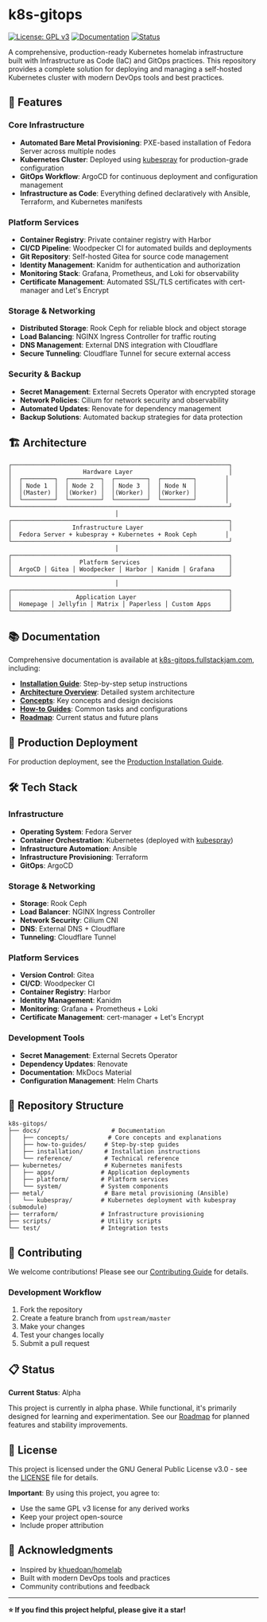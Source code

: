 # k8s-gitops

[![License: GPL v3](https://img.shields.io/badge/License-GPLv3-blue.svg)](https://www.gnu.org/licenses/gpl-3.0)
[![Documentation](https://img.shields.io/badge/docs-k8s--gitops.fullstackjam.com-green)](https://k8s-gitops.fullstackjam.com)
[![Status](https://img.shields.io/badge/status-alpha-orange)](https://github.com/fullstackjam/k8s-gitops)

A comprehensive, production-ready Kubernetes homelab infrastructure built with Infrastructure as Code (IaC) and GitOps practices. This repository provides a complete solution for deploying and managing a self-hosted Kubernetes cluster with modern DevOps tools and best practices.

## 🚀 Features

### Core Infrastructure
- **Automated Bare Metal Provisioning**: PXE-based installation of Fedora Server across multiple nodes
- **Kubernetes Cluster**: Deployed using [kubespray](https://github.com/fullstackjam/kubespray) for production-grade configuration
- **GitOps Workflow**: ArgoCD for continuous deployment and configuration management
- **Infrastructure as Code**: Everything defined declaratively with Ansible, Terraform, and Kubernetes manifests

### Platform Services
- **Container Registry**: Private container registry with Harbor
- **CI/CD Pipeline**: Woodpecker CI for automated builds and deployments
- **Git Repository**: Self-hosted Gitea for source code management
- **Identity Management**: Kanidm for authentication and authorization
- **Monitoring Stack**: Grafana, Prometheus, and Loki for observability
- **Certificate Management**: Automated SSL/TLS certificates with cert-manager and Let's Encrypt

### Storage & Networking
- **Distributed Storage**: Rook Ceph for reliable block and object storage
- **Load Balancing**: NGINX Ingress Controller for traffic routing
- **DNS Management**: External DNS integration with Cloudflare
- **Secure Tunneling**: Cloudflare Tunnel for secure external access

### Security & Backup
- **Secret Management**: External Secrets Operator with encrypted storage
- **Network Policies**: Cilium for network security and observability
- **Automated Updates**: Renovate for dependency management
- **Backup Solutions**: Automated backup strategies for data protection

## 🏗️ Architecture

```
┌─────────────────────────────────────────────────────────────┐
│                    Hardware Layer                           │
│  ┌─────────┐  ┌─────────┐  ┌─────────┐  ┌─────────┐        │
│  │ Node 1  │  │ Node 2  │  │ Node 3  │  │ Node N  │        │
│  │(Master) │  │(Worker) │  │(Worker) │  │(Worker) │        │
│  └─────────┘  └─────────┘  └─────────┘  └─────────┘        │
└─────────────────────────────────────────────────────────────┘
                              │
┌─────────────────────────────────────────────────────────────┐
│                 Infrastructure Layer                        │
│  Fedora Server + kubespray + Kubernetes + Rook Ceph        │
└─────────────────────────────────────────────────────────────┘
                              │
┌─────────────────────────────────────────────────────────────┐
│                   Platform Services                         │
│  ArgoCD │ Gitea │ Woodpecker │ Harbor │ Kanidm │ Grafana    │
└─────────────────────────────────────────────────────────────┘
                              │
┌─────────────────────────────────────────────────────────────┐
│                  Application Layer                          │
│  Homepage │ Jellyfin │ Matrix │ Paperless │ Custom Apps     │
└─────────────────────────────────────────────────────────────┘
```

## 📚 Documentation

Comprehensive documentation is available at [k8s-gitops.fullstackjam.com](https://k8s-gitops.fullstackjam.com), including:

- **[Installation Guide](https://k8s-gitops.fullstackjam.com/installation/production/prerequisites/)**: Step-by-step setup instructions
- **[Architecture Overview](https://k8s-gitops.fullstackjam.com/reference/architecture/overview/)**: Detailed system architecture
- **[Concepts](https://k8s-gitops.fullstackjam.com/concepts/secrets-management/)**: Key concepts and design decisions
- **[How-to Guides](https://k8s-gitops.fullstackjam.com/how-to-guides/expose-services-to-the-internet/)**: Common tasks and configurations
- **[Roadmap](https://k8s-gitops.fullstackjam.com/reference/roadmap/)**: Current status and future plans

## 🚀 Production Deployment

For production deployment, see the [Production Installation Guide](https://k8s-gitops.fullstackjam.com/installation/production/prerequisites/).

## 🛠️ Tech Stack

### Infrastructure
- **Operating System**: Fedora Server
- **Container Orchestration**: Kubernetes (deployed with [kubespray](https://github.com/fullstackjam/kubespray))
- **Infrastructure Automation**: Ansible
- **Infrastructure Provisioning**: Terraform
- **GitOps**: ArgoCD

### Storage & Networking
- **Storage**: Rook Ceph
- **Load Balancer**: NGINX Ingress Controller
- **Network Security**: Cilium CNI
- **DNS**: External DNS + Cloudflare
- **Tunneling**: Cloudflare Tunnel

### Platform Services
- **Version Control**: Gitea
- **CI/CD**: Woodpecker CI
- **Container Registry**: Harbor
- **Identity Management**: Kanidm
- **Monitoring**: Grafana + Prometheus + Loki
- **Certificate Management**: cert-manager + Let's Encrypt

### Development Tools
- **Secret Management**: External Secrets Operator
- **Dependency Updates**: Renovate
- **Documentation**: MkDocs Material
- **Configuration Management**: Helm Charts

## 📁 Repository Structure

```
k8s-gitops/
├── docs/                    # Documentation
│   ├── concepts/           # Core concepts and explanations
│   ├── how-to-guides/     # Step-by-step guides
│   ├── installation/      # Installation instructions
│   └── reference/         # Technical reference
├── kubernetes/            # Kubernetes manifests
│   ├── apps/             # Application deployments
│   ├── platform/         # Platform services
│   └── system/           # System components
├── metal/                 # Bare metal provisioning (Ansible)
│   └── kubespray/        # Kubernetes deployment with kubespray (submodule)
├── terraform/            # Infrastructure provisioning
├── scripts/              # Utility scripts
└── test/                 # Integration tests
```

## 🤝 Contributing

We welcome contributions! Please see our [Contributing Guide](https://k8s-gitops.fullstackjam.com/reference/contributing/) for details.

### Development Workflow

1. Fork the repository
2. Create a feature branch from `upstream/master`
3. Make your changes
4. Test your changes locally
5. Submit a pull request

## 📋 Status

**Current Status**: Alpha

This project is currently in alpha phase. While functional, it's primarily designed for learning and experimentation. See our [Roadmap](https://k8s-gitops.fullstackjam.com/reference/roadmap/) for planned features and stability improvements.

## 📄 License

This project is licensed under the GNU General Public License v3.0 - see the [LICENSE](LICENSE) file for details.

**Important**: By using this project, you agree to:
- Use the same GPL v3 license for any derived works
- Keep your project open-source
- Include proper attribution

## 🙏 Acknowledgments

- Inspired by [khuedoan/homelab](https://github.com/khuedoan/homelab)
- Built with modern DevOps tools and practices
- Community contributions and feedback

---

**⭐ If you find this project helpful, please give it a star!**
